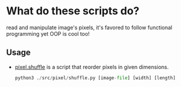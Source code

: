 # What do these scripts do?
read and manipulate image's pixels, it's favored to follow functional programming yet OOP is cool too!

## Usage
* [pixel.shuffle](https://github.com/Ng00m4lDhuhr/PNG-Imager/blob/main/src/pixel/shuffle.py) is a script that reorder pixels in given dimensions.
  ```python
  python3 ./src/pixel/shuffle.py [image-file] [width] [length] 
  ```
